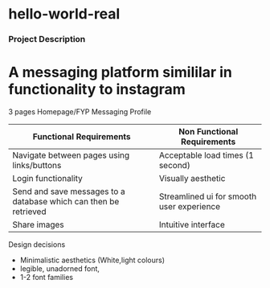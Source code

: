 # hello-world-real

### Project Description
# A messaging platform simililar in functionality to instagram

3 pages
Homepage/FYP
Messaging
Profile

| Functional Requirements | Non Functional Requirements|
| ----------- | ----------- |
| Navigate between pages using links/buttons | Acceptable load times (1 second)|
| Login functionality | Visually aesthetic |
|Send and save messages to a database which can then be retrieved|Streamlined ui for smooth user experience|
|Share images |Intuitive interface|

Design decisions
- Minimalistic aesthetics (White,light colours)
- legible, unadorned font,
- 1-2 font families



